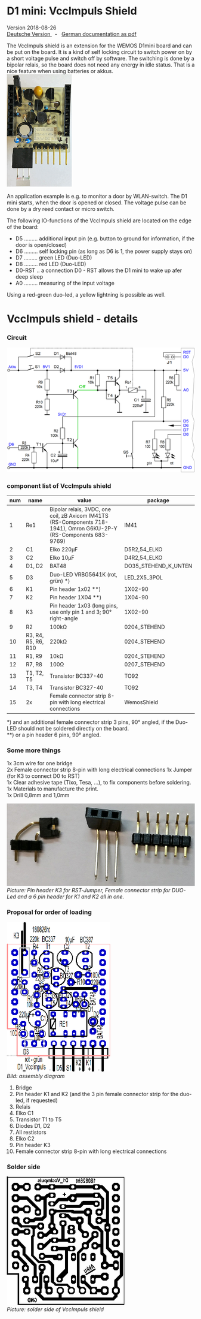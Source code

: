 # D1 mini: VccImpuls Shield
Version 2018-08-26   
[ <u>Deutsche Version</u> ](./LIESMICH.md "Deutsche Version") &nbsp; - &nbsp; [<u>German documentation as pdf</u>](./doku/D1mini_VccImpuls_180826.pdf "German documentation")

The VccImpuls shield is an extension for the WEMOS D1mini board and can be put on the board. It is a kind of self locking circuit to switch power on by a short voltage pulse and switch off by software. The switching is done by a bipolar relais, so the board does not need any energy in idle status. That is a nice feature when using batteries or akkus.   
![VccImpuls Shield](./images/VccImpuls_1a.png "VccImpuls Shield")

An application example is e.g. to monitor a door by WLAN-switch. The D1 mini starts, when the door is opened or closed. The voltage pulse can be done by a dry reed contact or micro switch.

The following IO-functions of the VccImpuls shield are located on the edge of the board:  

* D5 ......... additional input pin (e.g. button to ground for information, if the door is open/closed)
* D6 ......... self locking pin (as long as D6 is 1, the power supply stays on)
* D7 ......... green LED (Duo-LED)
* D8 ......... red LED (Duo-LED)
* D0-RST .. a connection D0 - RST allows the D1 mini to wake up afer deep sleep
* A0 ......... measuring of the input voltage

Using a red-green duo-led, a yellow lightning is possible as well.

# VccImpuls shield - details
### Circuit
 ![VccImpuls Shield Ciruit](./images/VccImpuls_Circuit2a.png "VccImpuls Shield Circuit")   
 
### component list of VccImpuls shield

| num   | name     | value   | package   |
| ----- | -------- | ------- | --------- |
|  1   | Re1      | Bipolar relais, 3VDC, one coil, zB Axicom IM41TS (RS-Components 718-1941), Omron G6KU-2P-Y (RS-Components 683-9769) | IM41   |
|  2   | C1       | Elko 220&micro;F   | D5R2,54_ELKO   |
|  3   | C2       | Elko 10&micro;F    | D4R2,54_ELKO   |
|  4   | D1, D2   | BAT48   | DO35_STEHEND_K_UNTEN   |
|  5   | D3       | Duo-LED VRBG5641K (rot, gr&uuml;n) *)   | LED_2X5_3POL   |
|  6   | K1       | Pin header 1x02 **)   | 1X02-90   |
|  7   | K2       | Pin header 1X04 **)   | 1X04-90   |
|  8   | K3       | Pin header 1x03  (long pins, use only pin 1 and 3; 90&deg;  right-angle   | 1X02-90   |
|  9   | R2       | 100k&#8486;   | 0204_STEHEND   |
| 10   | R3, R4, R5, R6, R10   | 220k&#8486;   | 0204_STEHEND         |
| 11   | R1, R9                | 10k&#8486;    | 0204_STEHEND         |
| 12   | R7, R8                | 100&#8486;    | 0207_STEHEND         |
| 13   | T1, T2, T5            | Transistor BC337-40   | TO92                  |
| 14   | T3, T4                | Transistor BC327-40   | TO92                  |
| 15   | 2x                    | Female connector strip 8-pin with long electrical connections   | WemosShield           |

*) and an additional female connector strip 3 pins, 90&deg;  angled, if the Duo-LED should not be soldered directly on the board.   
**) or a pin header 6 pins, 90&deg; angled.

### Some more things

1x 3cm wire for one bridge   
2x Female connector strip 8-pin with long electrical connections
1x Jumper (for K3 to connect D0 to RST)   
1x Clear adhesive tape (Tixo, Tesa, ...), to fix components before soldering.   
1x Materials to manufacture the print.   
1x Drill 0,8mm and 1,0mm

![VccImpuls Pinheader](./images/VccImpuls_Pinheader1.jpg "VccImpuls Pinheader")   
_Picture: Pin header K3 for RST-Jumper, Female connector strip for DUO-Led and a 6 pin header for K1 and K2 all in one._

### Proposal for order of loading
![VccImpuls Component side](./images/VccImpuls_Comp_400.png "VccImpuls Component side")   
_Bild: assembly diagram_

1. Bridge   
2. Pin header K1 and K2 (and the 3 pin female connector strip for the duo-led, if requested)   
3. Relais   
4. Elko C1   
5. Transistor T1 to T5   
6. Diodes D1, D2   
7. All restistors   
8. Elko C2   
9. Pin header K3   
10. Female connector strip 8-pin with long electrical connections

### Solder side
![VccImpuls solder side](./images/VccImpuls_Solder_sw.png "VccImpuls solder side")   
_Picture: solder side of VccImpuls shield_
